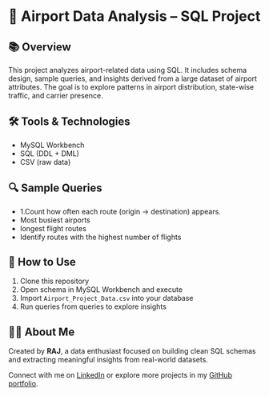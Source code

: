 # 🛫 Airport Data Analysis – SQL Project

## 📚 Overview
This project analyzes airport-related data using SQL. It includes schema design, sample queries, and insights derived from a large dataset of airport attributes. The goal is to explore patterns in airport distribution, state-wise traffic, and carrier presence.

## 🛠️ Tools & Technologies
- MySQL Workbench
- SQL (DDL + DML)
- CSV (raw data)

## 🔍 Sample Queries
- 1.Count how often each route (origin → destination) appears.
- Most busiest airports
- longest flight routes
- Identify routes with the highest number of flights

## 🚀 How to Use
1. Clone this repository
2. Open schema in MySQL Workbench and execute
3. Import `Airport_Project_Data.csv` into your database
4. Run queries from queries to explore insights

## 🙋‍♂️ About Me
Created by **RAJ**, a data enthusiast focused on building clean SQL schemas and extracting meaningful insights from real-world datasets.

Connect with me on [LinkedIn](https://www.linkedin.com/in/raj-bhattacharya-33411b372?utm_source=share&utm_campaign=share_via&utm_content=profile&utm_medium=android_app) or explore more projects in my [GitHub portfolio](https://github.com/RajBhattachrya).
